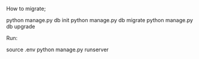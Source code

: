 How to migrate;

python manage.py db init
python manage.py db migrate
python manage.py db upgrade



Run:

source .env
python manage.py runserver


